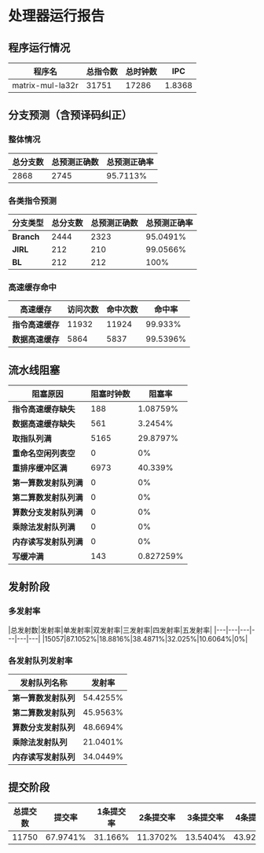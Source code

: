 # 处理器运行报告
## 程序运行情况
|程序名|总指令数|总时钟数|IPC|
|---|---|---|---|
|matrix-mul-la32r|31751|17286|1.8368|

## 分支预测（含预译码纠正）
### 整体情况
|总分支数|总预测正确数|总预测正确率|
|---|---|---|
|2868|2745|95.7113%|

### 各类指令预测
|分支类型|总分支数|总预测正确数|总预测正确率|
|---|---|---|---|
|**Branch**| 2444 | 2323 | 95.0491%|
|**JIRL**| 212 | 210 | 99.0566%|
|**BL**| 212 | 212 | 100%|

### 高速缓存命中
|高速缓存|访问次数|命中次数|命中率|
|---|---|---|---|
|**指令高速缓存**| 11932 | 11924 | 99.933%|
|**数据高速缓存**| 5864 | 5837 | 99.5396%|
## 流水线阻塞
|阻塞原因|阻塞时钟数|阻塞率|
|---|---|---|
|**指令高速缓存缺失**| 188 | 1.08759%|
|**数据高速缓存缺失**| 561 | 3.2454%|
|**取指队列满**| 5165 | 29.8797%|
|**重命名空闲列表空**|0 | 0%|
|**重排序缓冲区满**|6973 | 40.339%|
|**第一算数发射队列满**|0 | 0%|
|**第二算数发射队列满**|0 | 0%|
|**算数分支发射队列满**|0 | 0%|
|**乘除法发射队列满**|0 | 0%|
|**内存读写发射队列满**|0 | 0%|
|**写缓冲满**|143 | 0.827259%|

## 发射阶段
### 多发射率
|总发射数|发射率|单发射率|双发射率|三发射率|四发射率|五发射率|
|---|---|---|---|---|---|
|15057|87.1052%|18.8816%|38.4871%|32.025%|10.6064%|0%|

### 各发射队列发射率
|发射队列名称|发射率|
|---|---|
|**第一算数发射队列**|54.4255%|
|**第二算数发射队列**|45.9563%|
|**算数分支发射队列**|48.6694%|
|**乘除法发射队列**|21.0401%|
|**内存读写发射队列**|34.0449%|

## 提交阶段
|总提交数|提交率|1条提交率|2条提交率|3条提交率|4条提交率|
|---|---|---|---|---|---|
|11750|67.9741%|31.166%|11.3702%|13.5404%|43.9234%|
